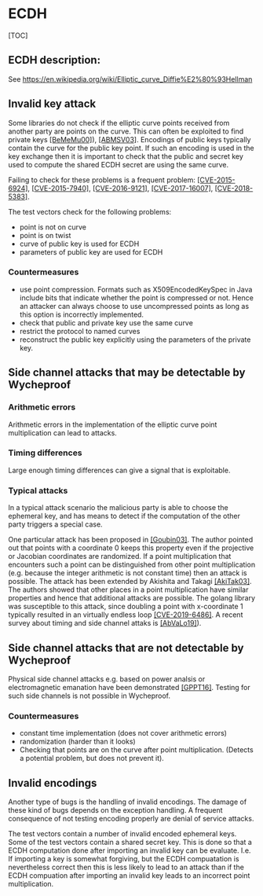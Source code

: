 # ECDH

[TOC]

## ECDH description:

See https://en.wikipedia.org/wiki/Elliptic_curve_Diffie%E2%80%93Hellman

## Invalid key attack

Some libraries do not check if the elliptic curve points received from another
party are points on the curve. This can often be exploited to find private keys
[[BeMeMu00]](bib.md#bememu00)), [[ABMSV03]](bib.md#abmsv03). Encodings of public
keys typically contain the curve for the public key point. If such an encoding
is used in the key exchange then it is important to check that the public and
secret key used to compute the shared ECDH secret are using the same curve.

Failing to check for these problems is a frequent problem:
[[CVE-2015-6924]](bib.md#cve-2015-6924),
[[CVE-2015-7940]](bib.md#cve-2015-7940),
[[CVE-2016-9121]](bib.md#cve-2016-9121),
[[CVE-2017-16007]](bib.md#cve-2017-16007),
[[CVE-2018-5383]](bib.md#cve-2018-5383).

The test vectors check for the following problems:

- point is not on curve
- point is on twist
- curve of public key is used for ECDH
- parameters of public key are used for ECDH

### Countermeasures

- use point compression. Formats such as X509EncodedKeySpec in Java include bits
  that indicate whether the point is compressed or not. Hence an attacker can
  always choose to use uncompressed points as long as this option is incorrectly
  implemented.
- check that public and private key use the same curve
- restrict the protocol to named curves
- reconstruct the public key explicitly using the parameters of the private key.

## Side channel attacks that may be detectable by Wycheproof

### Arithmetic errors

Arithmetic errors in the implementation of the elliptic curve point
multiplication can lead to attacks.

### Timing differences

Large enough timing differences can give a signal that is exploitable.

### Typical attacks

In a typical attack scenario the malicious party is able to choose the ephemeral
key, and has means to detect if the computation of the other party triggers a
special case.

One particular attack has been proposed in [[Goubin03]](bib.md#goubin03). The
author pointed out that points with a coordinate 0 keeps this property even if
the projective or Jacobian coordinates are randomized. If a point multiplication
that encounters such a point can be distinguished from other point
multiplication (e.g. because the integer arithmetic is not constant time) then
an attack is possible. The attack has been extended by Akishita and Takagi
[[AkiTak03]](bib.md#akitak03). The authors showed that other places in a point
multiplication have similar properties and hence that additional attacks are
possible. The golang library was susceptible to this attack, since doubling a
point with x-coordinate 1 typically resulted in an virtually endless loop
[[CVE-2019-6486]](bib.md#cve-2019-6486). A recent survey about timing and side
channel attaks is [[AbVaLo19]](bib.md#abvalo19)).

## Side channel attacks that are not detectable by Wycheproof

Physical side channel attacks e.g. based on power analsis or electromagnetic
emanation have been demonstrated [[GPPT16]](bib.md#gppt16). Testing for such
side channels is not possible in Wycheproof.

### Countermeasures

- constant time implementation (does not cover arithmetic errors)
- randomization (harder than it looks)
- Checking that points are on the curve after point multiplication. (Detects a
  potential problem, but does not prevent it).

## Invalid encodings

Another type of bugs is the handling of invalid encodings. The damage of these
kind of bugs depends on the exception handling. A frequent consequence of not
testing encoding properly are denial of service attacks.

The test vectors contain a number of invalid encoded ephemeral keys. Some of the
test vectors contain a shared secret key. This is done so that a ECDH
computation done after importing an invalid key can be evaluate. I.e. If
importing a key is somewhat forgiving, but the ECDH compuatation is nevertheless
correct then this is less likely to lead to an attack than if the ECDH
compuation after importing an invalid key leads to an incorrect point
multiplication.
